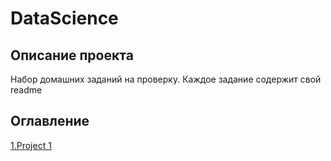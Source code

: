 # DataScience

## Описание проекта

Набор домашних заданий на проверку.
Каждое задание содержит свой readme

## Оглавление  
[1.Project 1](https://github.com/fandox/DS_homework/tree/main/Python8.8)  